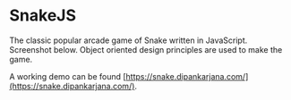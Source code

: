# SnakeJS
The classic popular arcade game of Snake written in JavaScript. Screenshot below. Object oriented design principles are used to make the game.

A working demo can be found [https://snake.dipankarjana.com/](https://snake.dipankarjana.com/).
